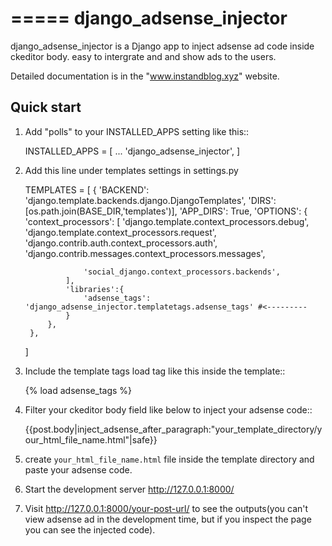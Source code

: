 =====
django_adsense_injector
=====

django_adsense_injector is a Django app to inject adsense ad code inside ckeditor body. easy to intergrate and and show ads to the users.

Detailed documentation is in the "www.instandblog.xyz" website.

Quick start
-----------

1. Add "polls" to your INSTALLED_APPS setting like this::

    INSTALLED_APPS = [
        ...
        'django_adsense_injector',
    ]

2. Add this line under templates settings in settings.py

    TEMPLATES = [
        {
            'BACKEND': 'django.template.backends.django.DjangoTemplates',
            'DIRS': [os.path.join(BASE_DIR,'templates')],
            'APP_DIRS': True,
            'OPTIONS': {
                'context_processors': [
                    'django.template.context_processors.debug',
                    'django.template.context_processors.request',
                    'django.contrib.auth.context_processors.auth',
                    'django.contrib.messages.context_processors.messages',

                    'social_django.context_processors.backends',
                ],
                'libraries':{
                    'adsense_tags': 'django_adsense_injector.templatetags.adsense_tags' #<---------
                }
            },
        },
    ]

2. Include the template tags load tag like this inside the template::

    {% load adsense_tags %}

3. Filter your ckeditor body field like below to inject your adsense code::

    {{post.body|inject_adsense_after_paragraph:"your_template_directory/your_html_file_name.html"|safe}}

4. create `your_html_file_name.html` file inside the template directory and paste your adsense code.

4. Start the development server http://127.0.0.1:8000/

5. Visit http://127.0.0.1:8000/your-post-url/ to see the outputs(you can't view adsense ad in the development time, but if you inspect the page you can see the injected code).